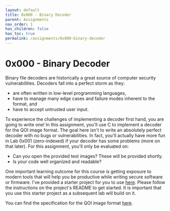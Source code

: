 ```yaml
---
layout: default
title: 0x000 - Binary Decoder
parent: Assignments
nav_order: 1
has_children: false
has_toc: true
permalink: /assignments/0x000-binary-decoder
---
```


# 0x000 - Binary Decoder

Binary file decoders are historically a great source of computer security vulnerabilities.
Decoders fall into a perfect storm as they:
* are often written in low-level programming languages,
* have to manage many edge cases and failure modes inherent to the format, and
* have to accept untrusted user input.

To experience the challenges of implementing a decoder first hand, you are going to write one!
In this assignment, you'll use C to implement a decoder for the QOI image format.
The goal here isn't to write an absolutely perfect decoder with no bugs or vulnerabilities.
In fact, you'll actually have more fun in Lab 0x001 (zero-indexed) if your decoder has some problems (more on that later).
For this assignment, you'll only be evaluated on:
* Can you open the provided test images? These will be provided shortly.
* Is your code well organized and readable?

One important learning outcome for this course is getting exposure to modern tools that will help you be productive while writing secure software or firmware.
I've provided a starter project for you to use [here](https://github.com/eced4406/qoi-starter-project).
Please follow the instructions on the project's README to get started.
It is important that you use this starter project as a subsequent lab will build on it.

You can find the specification for the QOI image format [here](https://qoiformat.org/qoi-specification.pdf).
